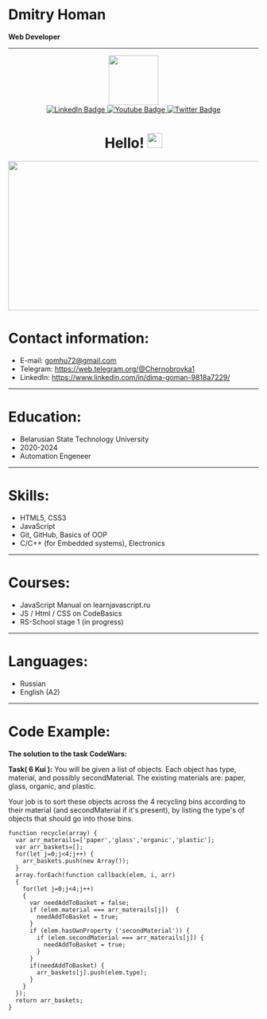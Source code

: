 # Dmitry Homan

**Web Developer**
****

<div id="header" align="center">
  <img src="https://media.giphy.com/media/M9gbBd9nbDrOTu1Mqx/giphy.gif" width="100"/>
</div>
<div id="badges" align="center">
  <a href="https://www.linkedin.com/in/dima-goman-9818a7229/">
    <img src="https://img.shields.io/badge/LinkedIn-blue?style=for-the-badge&logo=linkedin&logoColor=white" alt="LinkedIn Badge"/>
  </a>
  <a href="https://web.telegram.org/@Chernobrovka1">
    <img src="https://img.shields.io/badge/Telegram-green?style=for-the-badge&logo=youtube&logoColor=white" alt="Youtube Badge"/>
  </a>
  <a href="your-URL">
    <img src="https://img.shields.io/badge/Twitter-red?style=for-the-badge&logo=twitter&logoColor=white" alt="Twitter Badge"/>
  </a>
</div>
<div id="counter" align="center">
  <img src="https://komarev.com/ghpvc/?username=Chernobrovka&style=flat-square&color=blue" alt=""/>  
  <h1>
  Hello!
  <img src="https://media.giphy.com/media/hvRJCLFzcasrR4ia7z/giphy.gif" width="30px"/>
  </h1>
</div> 
<div align="center">
  <img src="https://media.giphy.com/media/dWesBcTLavkZuG35MI/giphy.gif" width="600" height="300"/>
</div>

# Contact information:

* E-mail: gomhu72@gmail.com
* Telegram: https://web.telegram.org/@Chernobrovka1
* LinkedIn: https://www.linkedin.com/in/dima-goman-9818a7229/

****
# Education:

* Belarusian State Technology University
* 2020-2024
* Automation Engeneer

****

# Skills:

* HTML5, CSS3
* JavaScript
* Git, GitHub, Basics of OOP
* C/C++ (for Embedded systems), Electronics

****

# Courses:

* JavaScript Manual on learnjavascript.ru
* JS / Html / CSS on CodeBasics
* RS-School stage 1 (in progress)

****

# Languages:

* Russian
* English (A2)

****

# Code Example:

**The solution to the task CodeWars:**

**Task( 6 Kui ):** You will be given a list of objects. Each object has type, material, and possibly secondMaterial. The existing materials are: paper, glass, organic, and plastic.

Your job is to sort these objects across the 4 recycling bins according to their material (and secondMaterial if it's present), by listing the type's of objects that should go into those bins.

```
function recycle(array) {
  var arr_materails=['paper','glass','organic','plastic'];  
  var arr_baskets=[];
  for(let j=0;j<4;j++) {
    arr_baskets.push(new Array());
  }
  array.forEach(function callback(elem, i, arr) 
  {
    for(let j=0;j<4;j++) 
    {
      var needAddToBasket = false;
      if (elem.material === arr_materails[j])  {
        needAddToBasket = true;
      }
      if (elem.hasOwnProperty ('secondMaterial')) {
        if (elem.secondMaterial === arr_materails[j]) {
          needAddToBasket = true;
        }
      }
      if(needAddToBasket) {
        arr_baskets[j].push(elem.type);
      }
    }
  });
  return arr_baskets;
}

```
